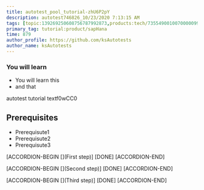 ```yaml
---
title: autotest_pool_tutorial-zhU6P2pY
description: autotest746826_10/23/2020 7:13:15 AM
tags: [topic:139269250608756787992873,products:tech/73554900100700000996,tutorial:experience/advanced]
primary_tag: tutorial:product/sapHana
time: 879
author_profile: https://github.com/ksAutotests
author_name: ksAutotests
---
```

### You will learn
- You will learn this
- and that

autotest tutorial textf0wCC0

## Prerequisites
- Prerequisute1
- Prerequisute2
- Prerequisute3

[ACCORDION-BEGIN [](First step)]
[DONE]
[ACCORDION-END]

[ACCORDION-BEGIN [](Second step)]
[DONE]
[ACCORDION-END]

[ACCORDION-BEGIN [](Third step)]
[DONE]
[ACCORDION-END]

